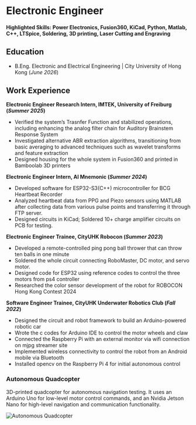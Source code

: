 # Electronic Engineer

#### Highlighted Skills: Power Electronics, Fusion360, KiCad, Python, Matlab, C++, LTSpice, Soldering, 3D printing, Laser Cutting and Engraving

## Education
- B.Eng. Electronic and Electrical Engineering | City University of Hong Kong (_June 2026_)           		

## Work Experience
**Electronic Engineer Research Intern, IMTEK, University of Freiburg (_Summer 2025_)**
- Verified the system’s Trasnfer Function and stabilized operations, including enhancing the analog filter chain for Auditory Brainstem Response System
- Investigated alternative ABR extraction algorithms, transitioning from basic averaging to advanced techniques such as wavelet transforms and feature extraction
- Designed housing for the whole system in Fusion360 and printed in Bamboolab 3D printers

**Electronic Engineer Intern, AI Mnemonic (_Summer 2024_)**
- Developed software for ESP32-S3(C++) microcontroller for BCG Heartbeat Recorder 
- Analyzed heartbeat data from PPG and Piezo sensors using MATLAB after collecting data from various pulse points and transferring it through FTP server.   
- Designed circuits in KiCad; Soldered 10+ charge amplifier circuits on PCB for testing.

**Electronic Engineer Trainee, CityUHK Robocon  (_Summer 2023_)**
- Developed a remote-controlled ping pong ball thrower that can throw ten balls in one minute 
- Soldered the whole circuit connecting RoboMaster, DC motor, and servo motor.     
- Designed code for ESP32 using reference codes to control the three motors from ps4 controller 
- Researched the color sensor development of the robot for ROBOCON Hong Kong Contest 2024

**Software Engineer Trainee, CityUHK Underwater Robotics Club   (_Fall 2022_)**
- Designed the circuit and robot framework to build an Arduino-powered robotic car
- Wrote the c codes for Arduino IDE to control the motor wheels and claw
- Connected the Raspberry Pi with an external monitor via wifi connection on mjpg streamer site 
- Implemented wireless connectivity to control the robot from an Android mobile via Bluetooth
- Installed opencv on the Raspberry Pi 4 for initial autonomous control


### Autonomous Quadcopter

3D-printed quadcopter for autonomous navigation testing. It uses an Arduino Uno for low-level motor control commands, and an Nvidia Jetson Nano for high-level navigation and communication functionality.

![Autonomous Quadcopter](/assets/drone.png)
